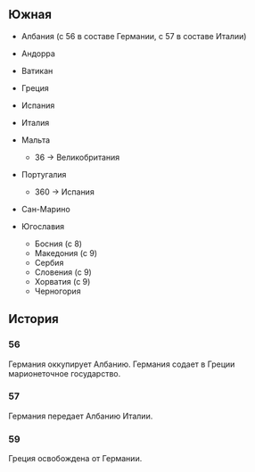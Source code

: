 ## Южная

*   Албания (с 56 в составе Германии, с 57 в составе Италии)
*   Андорра
*   Ватикан
*   Греция

*   Испания
*   Италия
*   Мальта
    *   36 -> Великобритания
*   Португалия
    *   360 -> Испания
*   Сан-Марино
*   Югославия
    *   Босния (с 8)
    *   Македония (с 9)
    *   Сербия
    *   Словения (с 9)
    *   Хорватия (с 9)
    *   Черногория

## История

### 56

Германия оккупирует Албанию.
Германия содает в Греции марионеточное государство.

### 57

Германия передает Албанию Италии.

### 59

Греция освобождена от Германии.
